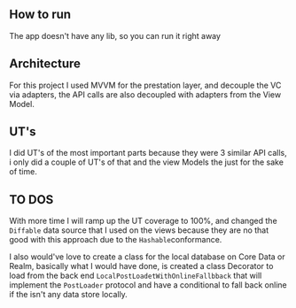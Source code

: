 ## How to run
The app doesn't have any lib, so you can run it right away

## Architecture
For this project I used MVVM for the prestation layer, and decouple the VC via adapters, the API calls are also decoupled with adapters from the View Model.

## UT's
I did UT's of the most important parts because they were 3 similar API calls, i only did a couple of UT's of that and the view Models the just for the sake of time.

## TO DOS
With more time I will ramp up the UT coverage to 100%, and changed the `Diffable` data source that I used on the views because they are no that good with this approach due to the `Hashable`conformance.

I also would've love to create a class for the local database on Core Data or Realm, basically what I would have done, is created a class Decorator to load from the back end `LocalPostLoadetWithOnlineFallbback` that will implement the `PostLoader` protocol and have a conditional to fall back online if the isn't any data store locally.
